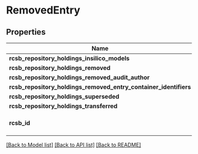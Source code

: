 # RemovedEntry

## Properties
Name | Type | Description | Notes
------------ | ------------- | ------------- | -------------
**rcsb_repository_holdings_insilico_models** | [**RcsbRepositoryHoldingsInsilicoModels**](RcsbRepositoryHoldingsInsilicoModels.md) |  | [optional] 
**rcsb_repository_holdings_removed** | [**RcsbRepositoryHoldingsRemoved**](RcsbRepositoryHoldingsRemoved.md) |  | [optional] 
**rcsb_repository_holdings_removed_audit_author** | [**list[RcsbRepositoryHoldingsRemovedAuditAuthor]**](RcsbRepositoryHoldingsRemovedAuditAuthor.md) |  | [optional] 
**rcsb_repository_holdings_removed_entry_container_identifiers** | [**RcsbRepositoryHoldingsRemovedEntryContainerIdentifiers**](RcsbRepositoryHoldingsRemovedEntryContainerIdentifiers.md) |  | [optional] 
**rcsb_repository_holdings_superseded** | [**RcsbRepositoryHoldingsSuperseded**](RcsbRepositoryHoldingsSuperseded.md) |  | [optional] 
**rcsb_repository_holdings_transferred** | [**RcsbRepositoryHoldingsTransferred**](RcsbRepositoryHoldingsTransferred.md) |  | [optional] 
**rcsb_id** | **str** | The RCSB entry identifier. | 

[[Back to Model list]](../README.md#documentation-for-models) [[Back to API list]](../README.md#documentation-for-api-endpoints) [[Back to README]](../README.md)


